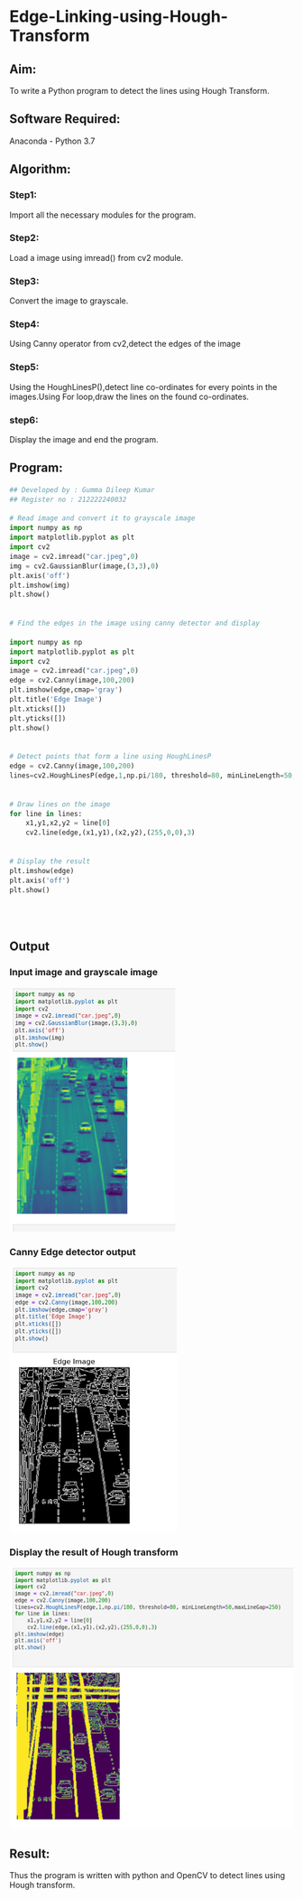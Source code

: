 # Edge-Linking-using-Hough-Transform
## Aim:
To write a Python program to detect the lines using Hough Transform.

## Software Required:
Anaconda - Python 3.7

## Algorithm:
### Step1:
Import all the necessary modules for the program.

### Step2:
Load a image using imread() from cv2 module.

### Step3:
Convert the image to grayscale.

### Step4:
Using Canny operator from cv2,detect the edges of the image

### Step5:
Using the HoughLinesP(),detect line co-ordinates for every points in the images.Using For loop,draw the lines on the found co-ordinates.

### step6:
Display the image and end the program.


## Program:
```Python
## Developed by : Gumma Dileep Kumar
## Register no : 212222240032

# Read image and convert it to grayscale image
import numpy as np
import matplotlib.pyplot as plt
import cv2
image = cv2.imread("car.jpeg",0)
img = cv2.GaussianBlur(image,(3,3),0)
plt.axis('off')
plt.imshow(img)
plt.show()


# Find the edges in the image using canny detector and display

import numpy as np
import matplotlib.pyplot as plt
import cv2
image = cv2.imread("car.jpeg",0)
edge = cv2.Canny(image,100,200)
plt.imshow(edge,cmap='gray')
plt.title('Edge Image')
plt.xticks([])
plt.yticks([])
plt.show()


# Detect points that form a line using HoughLinesP
edge = cv2.Canny(image,100,200)
lines=cv2.HoughLinesP(edge,1,np.pi/180, threshold=80, minLineLength=50,maxLineGap=250)


# Draw lines on the image
for line in lines:
    x1,y1,x2,y2 = line[0]
    cv2.line(edge,(x1,y1),(x2,y2),(255,0,0),3)


# Display the result
plt.imshow(edge)
plt.axis('off')
plt.show()





```
## Output

### Input image and grayscale image
![model](8.1.png)

### Canny Edge detector output

![model](8.2.png)

### Display the result of Hough transform
![model](8.3.png)



## Result:
Thus the program is written with python and OpenCV to detect lines using Hough transform. 
